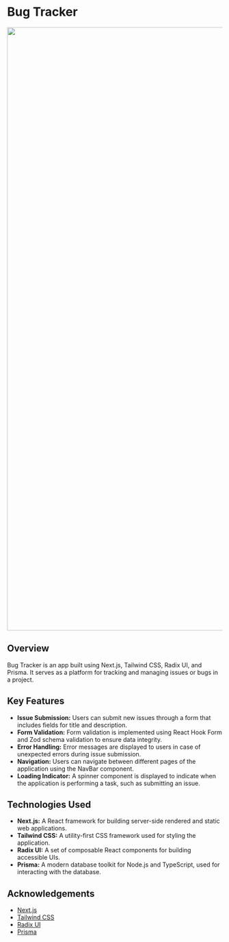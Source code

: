 # Bug Tracker

<img width="1409" src="https://github.com/Hillaryx1/NextJs-Bug-Tracker/assets/160623507/b077ca26-9990-40b3-9623-56ecc2d98817">

## Overview

Bug Tracker is an app built using Next.js, Tailwind CSS, Radix UI, and Prisma. It serves as a platform for tracking and managing issues or bugs in a project.

## Key Features

- **Issue Submission:** Users can submit new issues through a form that includes fields for title and description.
- **Form Validation:** Form validation is implemented using React Hook Form and Zod schema validation to ensure data integrity.
- **Error Handling:** Error messages are displayed to users in case of unexpected errors during issue submission.
- **Navigation:** Users can navigate between different pages of the application using the NavBar component.
- **Loading Indicator:** A spinner component is displayed to indicate when the application is performing a task, such as submitting an issue.

## Technologies Used

- **Next.js:** A React framework for building server-side rendered and static web applications.
- **Tailwind CSS:** A utility-first CSS framework used for styling the application.
- **Radix UI:** A set of composable React components for building accessible UIs.
- **Prisma:** A modern database toolkit for Node.js and TypeScript, used for interacting with the database.



## Acknowledgements

- [Next.js](https://nextjs.org/)
- [Tailwind CSS](https://tailwindcss.com/)
- [Radix UI](https://radix-ui.com/)
- [Prisma](https://www.prisma.io/)




